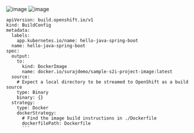![image](https://user-images.githubusercontent.com/92629578/208562213-1d177f7d-8a63-4635-b2af-5232883b2260.png)
![image](https://user-images.githubusercontent.com/92629578/208563740-5556d359-b043-4a1e-a2cb-460a25b07cb3.png)

```
apiVersion: build.openshift.io/v1
kind: BuildConfig
metadata:
  labels:
    app.kubernetes.io/name: hello-java-spring-boot
  name: hello-java-spring-boot
spec:
  output:
    to:
      kind: DockerImage
      name: docker.io/surajdemo/sample-s2i-project-image:latest
  source:
    # Expect a local directory to be streamed to OpenShift as a build source
    type: Binary
    binary: {}
  strategy:
    type: Docker
    dockerStrategy:
      # Find the image build instructions in ./Dockerfile
      dockerfilePath: Dockerfile
      ```
